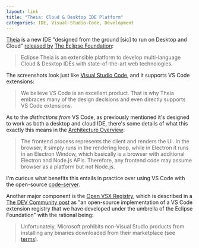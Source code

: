 ```yaml
---
layout: link
title: "Theia: Cloud & Desktop IDE Platform"
categories: IDE, Visual-Studio-Code, Development
---
```


[Theia](https://theia-ide.org/) is a new IDE "designed from the ground [sic] to run on Desktop and Cloud" [released by](https://www.eclipse.org/org/press-release/20200331-theia.php) [The Eclipse Foundation](https://www.eclipse.org/):

> Eclipse Theia is an extensible platform to develop multi-language Cloud & Desktop IDEs with state-of-the-art web technologies.

The screenshots look just like [Visual Studio Code](https://code.visualstudio.com/), and it supports VS Code extensions:

> We believe VS Code is an excellent product. That is why Theia embraces many of the design decisions and even directly supports VS Code extensions.

As to the *distinctions from* VS Code, as previously mentioned it's designed to work as both a desktop and cloud IDE, there's some details of what this exactly this means in the [Architecture Overview](https://theia-ide.org/docs/architecture/):

> The frontend process represents the client and renders the UI. In the browser, it simply runs in the rendering loop, while in Electron it runs in an Electron Window, which basically is a browser with additional Electron and Node.js APIs. Therefore, any frontend code may assume browser as a platform but not Node.js.

I'm curious what benefits this entails in practice over using VS Code with the open-source [code-server](https://github.com/cdr/code-server).

Another major component is the [Open VSX Registry](https://open-vsx.org/), which is described in a [The DEV Community post](https://dev.to/svenefftinge/theia-1-0-finally-a-good-browser-ide-3ok0) as "an open-source implementation of a VS Code extension registry that we have developed under the umbrella of the Eclipse Foundation" with the rational being:

> Unfortunately, Microsoft prohibits non-Visual Studio products from installing any binaries downloaded from their marketplace (see [terms](https://cdn.vsassets.io/v/M146_20190123.39/_content/Microsoft-Visual-Studio-Marketplace-Terms-of-Use.pdf)).


